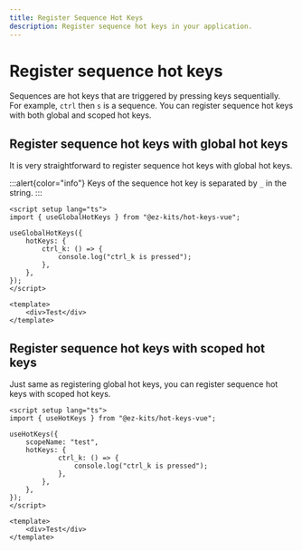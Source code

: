 ```yaml
---
title: Register Sequence Hot Keys
description: Register sequence hot keys in your application.
---
```


# Register sequence hot keys

Sequences are hot keys that are triggered by pressing keys sequentially. For example, `ctrl` then `s` is a sequence. You can register sequence hot keys with both global and scoped hot keys.

## Register sequence hot keys with global hot keys

It is very straightforward to register sequence hot keys with global hot keys.

:::alert{color="info"}
Keys of the sequence hot key is separated by `_` in the string.
:::

```vue
<script setup lang="ts">
import { useGlobalHotKeys } from "@ez-kits/hot-keys-vue";

useGlobalHotKeys({
	hotKeys: {
		ctrl_k: () => {
			console.log("ctrl_k is pressed");
		},
	},
});
</script>

<template>
	<div>Test</div>
</template>
```

## Register sequence hot keys with scoped hot keys

Just same as registering global hot keys, you can register sequence hot keys with scoped hot keys.

```vue
<script setup lang="ts">
import { useHotKeys } from "@ez-kits/hot-keys-vue";

useHotKeys({
	scopeName: "test",
	hotKeys: {
			ctrl_k: () => {
				console.log("ctrl_k is pressed");
			},
		},
	},
});
</script>

<template>
	<div>Test</div>
</template>
```
